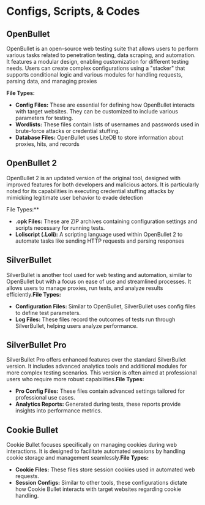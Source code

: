 # Configs, Scripts, & Codes


## OpenBullet

OpenBullet is an open-source web testing suite that allows users to perform various tasks related to penetration testing, data scraping, and automation. It features a modular design, enabling customization for different testing needs. Users can create complex configurations using a "stacker" that supports conditional logic and various modules for handling requests, parsing data, and managing proxies

**File Types:**

- **Config Files:** These are essential for defining how OpenBullet interacts with target websites. They can be customized to include various parameters for testing.
- **Wordlists:** These files contain lists of usernames and passwords used in brute-force attacks or credential stuffing.
- **Database Files:** OpenBullet uses LiteDB to store information about proxies, hits, and records

## OpenBullet 2

OpenBullet 2 is an updated version of the original tool, designed with improved features for both developers and malicious actors. It is particularly noted for its capabilities in executing credential stuffing attacks by mimicking legitimate user behavior to evade detection

File Types:**

- **.opk Files:** These are ZIP archives containing configuration settings and scripts necessary for running tests.
- **Loliscript (.Loli):** A scripting language used within OpenBullet 2 to automate tasks like sending HTTP requests and parsing responses

## SilverBullet

SilverBullet is another tool used for web testing and automation, similar to OpenBullet but with a focus on ease of use and streamlined processes. It allows users to manage proxies, run tests, and analyze results efficiently.**File Types:**

- **Configuration Files:** Similar to OpenBullet, SilverBullet uses config files to define test parameters.
- **Log Files:** These files record the outcomes of tests run through SilverBullet, helping users analyze performance.

## SilverBullet Pro

SilverBullet Pro offers enhanced features over the standard SilverBullet version. It includes advanced analytics tools and additional modules for more complex testing scenarios. This version is often aimed at professional users who require more robust capabilities.**File Types:**

- **Pro Config Files:** These files contain advanced settings tailored for professional use cases.
- **Analytics Reports:** Generated during tests, these reports provide insights into performance metrics.

## Cookie Bullet

Cookie Bullet focuses specifically on managing cookies during web interactions. It is designed to facilitate automated sessions by handling cookie storage and management seamlessly.**File Types:**

- **Cookie Files:** These files store session cookies used in automated web requests.
- **Session Configs:** Similar to other tools, these configurations dictate how Cookie Bullet interacts with target websites regarding cookie handling.